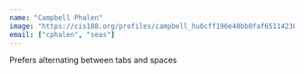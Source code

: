 ```yaml
---
name: "Campbell Phalen"
image: "https://cis188.org/profiles/campbell_hu0cff196e48bb0faf65114238369b563b_6789959_800x800_fill_q75_box_smart1.jpg"
email: ["cphalen", "seas"]
---
```

Prefers alternating between tabs and spaces